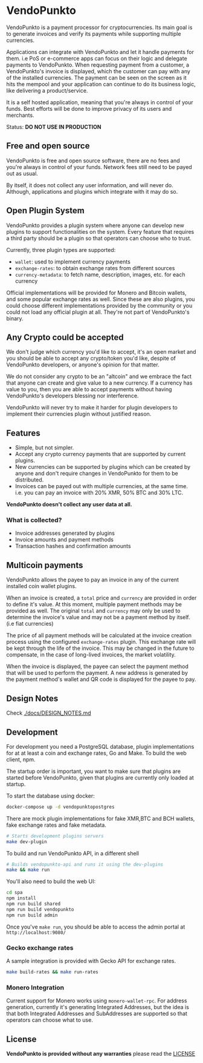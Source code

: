# VendoPunkto

VendoPunkto is a payment processor for cryptocurrencies. Its main goal is to
generate invoices and verify its payments while supporting multiple currencies.

Applications can integrate with VendoPunkto and let it handle payments for them.
i.e PoS or e-commerce apps can focus on their logic and delegate payments
to VendoPunkto. When requesting payment from a customer, a VendoPunkto's invoice
is displayed, which the customer can pay with any of the installed currencies.
The payment can be seen on the screen as it hits the mempool and your application
can continue to do its business logic, like delivering a product/service.

It is a self hosted application, meaning that you're always in control of your
funds.
Best efforts will be done to improve privacy of its users and merchants.

Status: **DO NOT USE IN PRODUCTION**

## Free and open source

VendoPunkto is free and open source software, there are no fees and you're always
in control of your funds. Network fees still need to be payed out as usual.

By itself, it does not collect any user information, and will never do.
Although, applications and plugins which integrate with it may do so.

## Open Plugin System

VendoPunkto provides a plugin system where anyone can develop new plugins to
support functionalities on the system. Every feature that requires a third party
should be a plugin so that operators can choose who to trust.

Currently, three plugin types are supported:

- `wallet`: used to implement currency payments
- `exchange-rates`: to obtain exchange rates from different sources
- `currency-metadata`: to fetch name, description, images, etc. for each currency 

Official implementations will be provided for Monero and Bitcoin wallets,
and some popular exchange rates as well. Since these are also plugins, you could
choose different implementations provided by the community or you could not load
any official plugin at all. They're not part of VendoPunkto's binary.

## Any Crypto could be accepted

We don't judge which currency you'd like to accept, it's an open market and you
should be able to accept any crypto/token you'd like, despite of VendoPunkto
developers, or anyone's opinion for that matter.

We do not consider any crypto to be an "altcoin" and we embrace the fact that
anyone can create and give value to a new currency. If a currency has value to
you, then you are able to accept payments without having VendoPunkto's
developers blessing nor interference.

VendoPunkto will never try to make it harder for plugin developers to implement
their currencies plugin without justified reason.

## Features

- Simple, but not simpler.
- Accept any crypto currency payments that are supported by current plugins.
- New currencies can be supported by plugins which can be created by anyone and
  don't require changes in VendoPunkto for them to be distributed.
- Invoices can be payed out with multiple currencies, at the same time.
  i.e. you can pay an invoice with 20% XMR, 50% BTC and 30% LTC.

**VendoPunkto doesn't collect any user data at all.**

### What is collected?

- Invoice addresses generated by plugins
- Invoice amounts and payment methods
- Transaction hashes and confirmation amounts

## Multicoin payments

VendoPunkto allows the payee to pay an invoice in any of the current installed
coin wallet plugins.

When an invoice is created, a `total` price and `currency` are provided in order
to define it's value. At this moment, multiple payment methods may be provided as
well. The original `total` and `currency` may only be used to determine the
invoice's value and may not be a payment method by itself. (i.e fiat currencies)

The price of all payment methods will be calculated at the invoice creation
process using the configured `exchange-rates` plugin.
This exchange rate will be kept through the life of the invoice.
This may be changed in the future to compensate, in the case of long-lived
invoices, the market volatility.

When the invoice is displayed, the payee can select the payment method
that will be used to perform the payment. A new address is generated by the
payment method's wallet and QR code is displayed for the payee to pay.

## Design Notes

Check [./docs/DESIGN_NOTES.md](docs/DESIGN_NOTES.md)

## Development

For development you need a PostgreSQL database, plugin implementations for at
at least a coin and exchange rates, Go and Make. To build the web client, npm.

The startup order is important, you want to make sure that plugins are started
before VendoPunkto, given that plugins are currently only loaded at startup.

To start the database using docker:

```bash
docker-compose up -d vendopunktopostgres
```

There are mock plugin implementations for fake XMR,BTC and BCH wallets,
fake exchange rates and fake metadata.

```bash
# Starts development plugins servers
make dev-plugin
```

To build and run VendoPunkto API, in a different shell

```bash
# Builds vendopunkto-api and runs it using the dev-plugins
make && make run
```

You'll also need to build the web UI:
```bash
cd spa
npm install
npm run build shared
npm run build vendopunkto
npm run build admin
```

Once you've `make run`, you should be able to access the admin portal
at `http://localhost:9080/`

### Gecko exchange rates

A sample integration is provided with Gecko API for exchange rates.

```bash
make build-rates && make run-rates
```

### Monero Integration

Current support for Monero works using `monero-wallet-rpc`.
For address generation, currently it's generating Integrated Addresses, but the
idea is that both Integrated Addresses and SubAddresses are supported so that
operators can choose what to use.

## License

**VendoPunkto is provided without any warranties** please read the [LICENSE](LICENSE)
